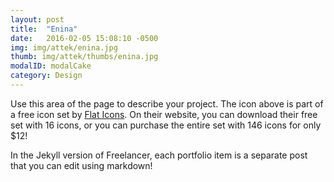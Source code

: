 ```yaml
---
layout: post
title:  "Enina"
date:   2016-02-05 15:08:10 -0500
img: img/attek/enina.jpg
thumb: img/attek/thumbs/enina.jpg
modalID: modalCake
category: Design
---
```

Use this area of the page to describe your project. The icon above is part of a free icon set by [Flat Icons][flat-icons-link]. On their website, you can download their free set with 16 icons, or you can purchase the entire set with 146 icons for only $12!

In the Jekyll version of Freelancer, each portfolio item is a separate post that you can edit using markdown!

[flat-icons-link]: https://sellfy.com/p/8Q9P/jV3VZ/
